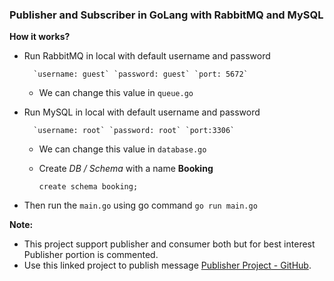 ### Publisher and Subscriber in GoLang with RabbitMQ and MySQL

**How it works?**

* Run RabbitMQ in local with default username and password
  
        `username: guest` `password: guest` `port: 5672`
    * We can change this value in `queue.go`

    
* Run MySQL in local with default username and password
  
        `username: root` `password: root` `port:3306`
    * We can change this value in `database.go`
    * Create _DB / Schema_ with a name **Booking**
  
        `create schema booking;`
* Then run the `main.go` using go command `go run main.go`


**Note:**   
* This project support publisher and consumer both but for best interest Publisher portion is commented.
* Use this linked project to publish message [Publisher Project - GitHub](https://github.com/sathishkumar-manogaran/publisher-in-golang).

